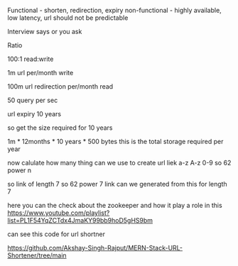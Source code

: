 Functional - shorten, redirection, expiry
non-functional - highly available, low latency, url should not be predictable


Interview says or you ask



Ratio 

100:1 read:write

1m url per/month write

100m url redirection per/month read

50 query per sec

url expiry 10 years

so get the size required for 10 years



1m * 12months *  10 years * 500 bytes this is the total storage required per year



now calulate how many thing can we use to create url liek a-z A-z 0-9  so 62 power n

so link of length 7 so 62 power 7 link can we generated from this for length 7

here you can the check about the zookeeper and how it play a role in this
https://www.youtube.com/playlist?list=PL1F54YqZCTdx4JmaKY99bb9hoD5gHS9bm

can see this code for url shortner

https://github.com/Akshay-Singh-Rajput/MERN-Stack-URL-Shortener/tree/main



